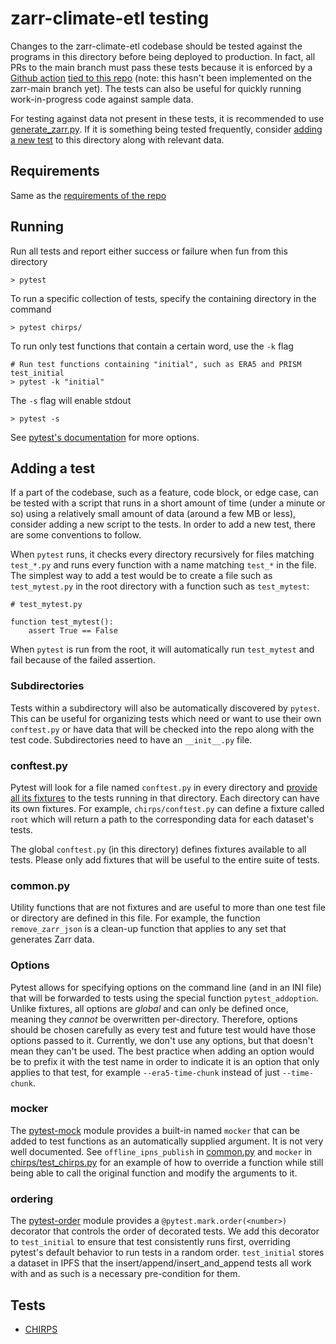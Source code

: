 zarr-climate-etl testing
========================

Changes to the zarr-climate-etl codebase should be tested against the programs in this directory before being deployed to production. In fact, all PRs to the main branch must pass these tests because it is enforced by a [Github action](https://github.com/features/actions) [tied to this repo]( ../.github/workflows/merge-protection.yml) (note: this hasn't been implemented on the zarr-main branch yet). The tests can also be useful for quickly running work-in-progress code against sample data.

For testing against data not present in these tests, it is recommended to use [generate_zarr.py](../generate_zarr.py). If it is something being tested frequently, consider [adding a new test](#adding-a-test) to this directory along with relevant data.

Requirements
------------

Same as the [requirements of the repo](../README.md#requirements)

Running
-------

Run all tests and report either success or failure when fun from this directory

    > pytest
    
To run a specific collection of tests, specify the containing directory in the command

    > pytest chirps/
    
To run only test functions that contain a certain word, use the `-k` flag

    # Run test functions containing "initial", such as ERA5 and PRISM test_initial
    > pytest -k "initial"
    
The `-s` flag will enable stdout

    > pytest -s
    
See [pytest's documentation](https://docs.pytest.org/) for more options.

Adding a test
-------------

If a part of the codebase, such as a feature, code block, or edge case, can be tested with a script that runs in a short amount of time (under a minute or so) using a relatively small amount of data (around a few MB or less), consider adding a new script to the tests. In order to add a new test, there are some conventions to follow.

When `pytest` runs, it checks every directory recursively for files matching `test_*.py` and runs every function with a name matching `test_*` in the file. The simplest way to add a test would be to create a file such as `test_mytest.py` in the root directory with a function such as `test_mytest`:

    # test_mytest.py
    
    function test_mytest():
        assert True == False
        
When `pytest` is run from the root, it will automatically run `test_mytest` and fail because of the failed assertion.

### Subdirectories

Tests within a subdirectory will also be automatically discovered by `pytest`. This can be useful for organizing tests which need or want to use their own `conftest.py` or have data that will be checked into the repo along with the test code. Subdirectories need to have an `__init__.py` file.

### conftest.py

Pytest will look for a file named `conftest.py` in every directory and [provide all its fixtures](https://docs.pytest.org/en/7.1.x/reference/fixtures.html#conftest-py-sharing-fixtures-across-multiple-files) to the tests running in that directory. Each directory can have its own fixtures. For example, `chirps/conftest.py` can define a fixture called `root` which will return a path to the corresponding data for each dataset's tests.

The global `conftest.py` (in this directory) defines fixtures available to all tests. Please only add fixtures that will be useful to the entire suite of tests.

### common.py

Utility functions that are not fixtures and are useful to more than one test file or directory are defined in this file. For example, the function `remove_zarr_json` is a clean-up function that applies to any set that generates Zarr data.

### Options

Pytest allows for specifying options on the command line (and in an INI file) that will be forwarded to tests using the special function `pytest_addoption`. Unlike fixtures, all options are *global* and can only be defined once, meaning they *cannot* be overwritten per-directory. Therefore, options should be chosen carefully as every test and future test would have those options passed to it. Currently, we don't use any options, but that doesn't mean they can't be used. The best practice when adding an option would be to prefix it with the test name in order to indicate it is an option that only applies to that test, for example `--era5-time-chunk` instead of just `--time-chunk`.

### mocker

The [pytest-mock](https://pypi.org/project/pytest-mock/) module provides a built-in named `mocker` that can be added to test functions as an automatically supplied argument. It is not very well documented. See `offline_ipns_publish` in [common.py](common.py) and `mocker` in [chirps/test_chirps.py](chirps/test_chirps.py) for an example of how to override a function while still being able to call the original function and modify the arguments to it.

### ordering

The [pytest-order](https://pypi.org/project/pytest-order/) module provides a `@pytest.mark.order(<number>)` decorator that controls the order of decorated tests. We add this decorator to `test_initial` to ensure that test consistently runs first, overriding pytest's default behavior to run tests in a random order. `test_initial` stores a dataset in IPFS that the insert/append/insert_and_append tests all work with and as such is a necessary pre-condition for them.

Tests
-----

* [CHIRPS](chirps/test_chirps.py)

